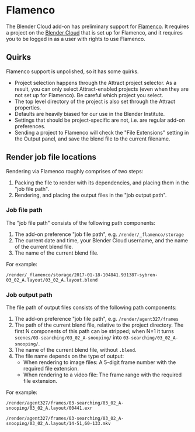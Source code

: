 # Flamenco

The Blender Cloud add-on has preliminary support for [Flamenco](https://flamenco.io/).
It requires a project on the [Blender Cloud](https://cloud.blender.org/) that is set up for
Flamenco, and it requires you to be logged in as a user with rights to use Flamenco.


## Quirks

Flamenco support is unpolished, so it has some quirks.

- Project selection happens through the Attract project selector. As a result, you can only
  select Attract-enabled projects (even when they are not set up for Flamenco). Be careful
  which project you select.
- The top level directory of the project is also set through the Attract properties.
- Defaults are heavily biased for our use in the Blender Institute.
- Settings that should be project-specific are not, i.e. are regular add-on preferences.
- Sending a project to Flamenco will check the "File Extensions" setting in the Output panel,
  and save the blend file to the current filename.

## Render job file locations

Rendering via Flamenco roughly comprises of two steps:

1. Packing the file to render with its dependencies, and placing them in the "job file path".
2. Rendering, and placing the output files in the "job output path".

### Job file path

The "job file path" consists of the following path components:

1. The add-on preference "job file path", e.g. `/render/_flamenco/storage`
2. The current date and time, your Blender Cloud username, and the name of the current blend file.
3. The name of the current blend file.

For example:

`/render/_flamenco/storage/2017-01-18-104841.931387-sybren-03_02_A.layout/03_02_A.layout.blend`

### Job output path

The file path of output files consists of the following path components:

1. The add-on preference "job file path", e.g. `/render/agent327/frames`
2. The path of the current blend file, relative to the project directory. The first N components
   of this path can be stripped; when N=1 it turns `scenes/03-searching/03_02_A-snooping/` into
   `03-searching/03_02_A-snooping/`.
3. The name of the current blend file, without `.blend`.
4. The file name depends on the type of output:
   - When rendering to image files: A 5-digit frame number with the required file extension.
   - When rendering to a video file: The frame range with the required file extension.

For example:

`/render/agent327/frames/03-searching/03_02_A-snooping/03_02_A.layout/00441.exr`

`/render/agent327/frames/03-searching/03_02_A-snooping/03_02_A.layout/14-51,60-133.mkv`

